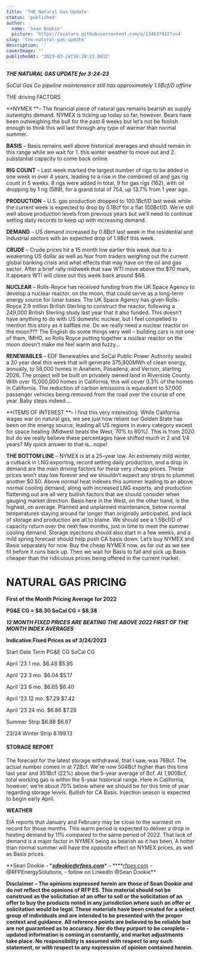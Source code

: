 ```yaml
---
title: 'THE Natural Gas Update'
status: 'published'
author:
  name: 'Sean Dookie'
  picture: 'https://avatars.githubusercontent.com/u/124637922?v=4'
slug: 'the-natural-gas-update'
description: ''
coverImage: ''
publishedAt: '2023-03-24T16:28:23.883Z'
---
```


***THE NATURAL GAS UPDATE for 3-24-23***

*SoCal Gas Co pipeline maintenance still has approximately 1.5Bcf/D offline*

THE driving FACTORS

\*\*NYMEX \*\*– The financial piece of natural gas remains bearish as supply outweighs demand. NYMEX is ticking up today so far, however. Bears have been outweighing the bull for the past 6 weeks but let’s not be foolish enough to think this will last through any type of warmer than normal summer.

**BASIS** – Basis remains well above historical averages and should remain in this range while we wait for 1. this winter weather to move out and 2. substantial capacity to come back online.

**RIG COUNT** – Last week marked the largest number of rigs to be added in one week in over 4 years, leading to a rise in the combined oil and gas rig count in 5 weeks. 8 rigs were added in total, 9 for gas rigs (162), with oil dropping by 1 rig (589), for a grand total of 754, up 13.7% from 1 year ago.

**PRODUCTION** – U.S. gas production dropped to 100.1Bcf/D last week while the current week is expected to drop by 0.1Bcf for a flat 100Bcf/D. We’re still well above production levels from previous years but we’ll need to continue setting daily records to keep up with increasing demand.

**DEMAND** – US demand increased by 0.8Bcf last week in the residential and industrial sectors with an expected drop of 1.9Bcf this week.

**CRUDE** – Crude prices hit a 15 month low earlier this week due to a weakening US dollar as well as fear from traders weighing out the current global banking crisis and what effects that may have on the oil and gas sector. After a brief rally midweek that saw WTI move above the $70 mark, it appears WTI will close out this week back around $68.

**NUCLEAR** – Rolls-Royce has received funding from the UK Space Agency to develop a nuclear reactor, on the moon, that could serve as a long-term energy source for lunar bases. The UK Space Agency has given Rolls-Royce 2.9 million British Sterling to construct the reactor, following a 249,000 British Sterling study last year that it also funded. This doesn’t have anything to do with US domestic nuclear, but I feel compelled to mention this story as it baffles me. Do we really need a nuclear reactor on the moon??? The English do some things very well – building cars is not one of them, IMHO, so Rolls Royce putting together a nuclear reactor on the moon doesn’t make me feel warm and fuzzy…

**RENEWABLES** – EDF Renewables and SoCal Public Power Authority sealed a 20 year deal this week that will generate 375,800MWh of clean energy, annually, to 58,000 homes in Anaheim, Pasadena, and Vernon, starting 2026. The project will be built on privately owned land in Riverside County. With over 15,000,000 homes in California, this will cover 0.3% of the homes in California. The reduction of carbon emissions is equivalent to 57,000 passenger vehicles being removed from the road over the course of one year. Baby steps indeed….

\*\*ITEMS OF INTEREST \*\*– I find this very interesting. While California wages war on natural gas, we see just how reliant our Golden State has been on the energy source, leading all US regions in every category except for space heating (Midwest beats the West, 70% to 60%). This is from 2020 but do we really believe these percentages have shifted much in 2 and 1/4 years? My quick answer to that is…nope!

**THE BOTTOM LINE** – NYMEX is at a 25–year low. An extremely mild winter, a cutback in LNG exporting, record setting daily production, and a drop in demand are the main driving factors for these very cheap prices. These prices won’t stay low forever and we shouldn’t expect any strips to plummet another $0.50. Above normal heat indexes this summer leading to an above normal cooling demand, along with increased LNG exports, and production flattening out are all very bullish factors that we should consider when gauging market direction. Basis here in the West, on the other hand, is the highest, on average. Planned and unplanned maintenance, below normal temperatures staying around far longer than originally anticipated, and lack of storage and production are all to blame. We should see a 1.5Bcf/D of capacity return over the next few months, just in time to meet the summer cooling demand. Storage injections should also start in a few weeks, and a mild spring forecast should help push CA basis down. Let’s buy NYMEX and Basis separately for now. Buy the cheap NYMEX now, as far out as we see fit before it runs back up. Then we wait for Basis to fall and pick up Basis cheaper than the ridiculous prices being offered in the current market.

# **NATURAL GAS PRICING**

**First of the Month Pricing Average for 2022**

**PG&E CG = $8.30 SoCal CG = $8.38**

***12 MONTH FIXED PRICES ARE BEATING THE ABOVE 2022 FIRST OF THE MONTH INDEX AVERAGES***

**Indicative Fixed Prices as of 3/24/2023**

Start Date Term PG&E CG SoCal CG

April ’23 1 mo. $6.48 $5.95

April ’23 3 mo. $6.04 $5.17

April ’23 6 mo. $6.65 $6.40

April ’23 12 mo. $7.29 $7.42

April ’23 24 mo. $6.86 $7.28

Summer Strip $6.88 $6.67

23/24 Winter Strip $8.19 $9.13

#### **STORAGE REPORT**

The forecast for the latest storage withdrawal, that I saw, was 76Bcf. The actual number comes in at 72Bcf. We're now 504Bcf higher than this time last year and 351Bcf (22%) above the 5-year average of Bcf. At 1,900Bcf, total working gas is within the 5-year historical range. Here in California, however, we’re about 70% below where we should be for this time of year regarding storage levels. Bullish for CA Basis. Injection season is expected to begin early April.

**WEATHER**

EIA reports that January and February may be close to the warmest on record for those months. This warm period is expected to deliver a drop in heating demand by 11% compared to the same period of 2022. That lack of demand is a major factor in NYMEX being as bearish as it has been. A hotter than normal summer will have the opposite effect on NYMEX prices, as well as Basis prices.

\*\*Sean Dookie - \**[**sdookie@rfpes.com**](mailto:sdookie@rfpes.com)*\* – ****[rfpes.com](http://rfpes.com) \- @RFPEnergySolutions, - follow on LinkedIn @Sean Dookie\*\*

**Disclaimer – The opinions expressed herein are those of Sean Dookie and do not reflect the opinions of RFP ES. This material should not be construed as the solicitation of an offer to sell or the solicitation of an offer to buy the products noted in any jurisdiction where such an offer or solicitation would be legal. These materials have been created for a select group of individuals and are intended to be presented with the proper context and guidance. All reference points are believed to be reliable but are not guaranteed as to accuracy. Nor do they purport to be complete - updated information is coming in constantly, and market adjustments take place. No responsibility is assumed with respect to any such statement, or with respect to any expression of opinion contained herein.**


